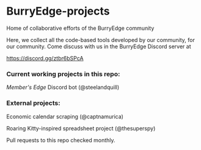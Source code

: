 # BurryEdge-projects
Home of collaborative efforts of the BurryEdge community

Here, we collect all the code-based tools developed
by our community, for our community. Come discuss with us 
in the BurryEdge Discord server at 

https://discord.gg/ztbr6bSPcA

### Current working projects in this repo:    
*Member's Edge* Discord bot (@steelandquill)    

### External projects: 
Economic calendar scraping (@captnamurica)

Roaring Kitty-inspired spreadsheet project (@thesuperspy)

Pull requests to this repo checked monthly. 

